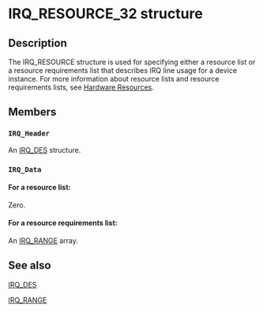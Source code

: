 # IRQ_RESOURCE_32 structure

## Description

The IRQ_RESOURCE structure is used for specifying either a resource list or a resource requirements list that describes IRQ line usage for a device instance. For more information about resource lists and resource requirements lists, see [Hardware Resources](https://learn.microsoft.com/windows-hardware/drivers/kernel/hardware-resources).

## Members

### `IRQ_Header`

An [IRQ_DES](https://learn.microsoft.com/windows/desktop/api/cfgmgr32/ns-cfgmgr32-irq_des_32) structure.

### `IRQ_Data`

#### For a resource list:

Zero.

#### For a resource requirements list:

An [IRQ_RANGE](https://learn.microsoft.com/windows/desktop/api/cfgmgr32/ns-cfgmgr32-irq_range) array.

## See also

[IRQ_DES](https://learn.microsoft.com/windows/desktop/api/cfgmgr32/ns-cfgmgr32-irq_des_32)

[IRQ_RANGE](https://learn.microsoft.com/windows/desktop/api/cfgmgr32/ns-cfgmgr32-irq_range)